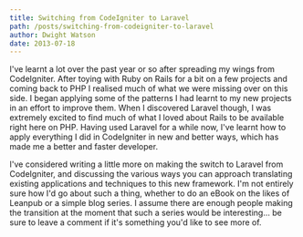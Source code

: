 ```yaml
---
title: Switching from CodeIgniter to Laravel
path: /posts/switching-from-codeigniter-to-laravel
author: Dwight Watson
date: 2013-07-18
---
```


I've learnt a lot over the past year or so after spreading my wings from CodeIgniter. After toying with Ruby on Rails for a bit on a few projects and coming back to PHP I realised much of what we were missing over on this side. I began applying some of the patterns I had learnt to my new projects in an effort to improve them. When I discovered Laravel though, I was extremely excited to find much of what I loved about Rails to be available right here on PHP. Having used Laravel for a while now, I've learnt how to apply everything I did in CodeIgniter in new and better ways, which has made me a better and faster developer.

I've considered writing a little more on making the switch to Laravel from CodeIgniter, and discussing the various ways you can approach translating existing applications and techniques to this new framework. I'm not entirely sure how I'd go about such a thing, whether to do an eBook on the likes of Leanpub or a simple blog series. I assume there are enough people making the transition at the moment that such a series would be interesting... be sure to leave a comment if it's something you'd like to see more of.
